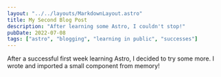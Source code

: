 ```yaml
---
layout: "../../layouts/MarkdownLayout.astro"
title: My Second Blog Post
description: "After learning some Astro, I couldn't stop!"
pubDate: 2022-07-08
tags: ["astro", "blogging", "learning in public", "successes"]
---
```


After a successful first week learning Astro, I decided to try some more. I wrote and imported a small component from memory!
